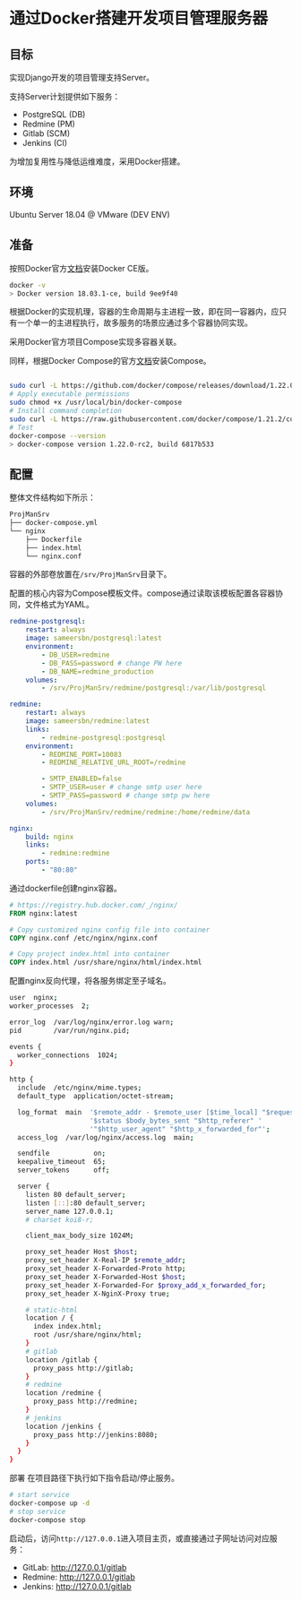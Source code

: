 # 通过Docker搭建开发项目管理服务器

## 目标

实现Django开发的项目管理支持Server。

支持Server计划提供如下服务：

- PostgreSQL (DB)
- Redmine (PM)
- Gitlab (SCM)
- Jenkins (CI)

为增加复用性与降低运维难度，采用Docker搭建。

## 环境

Ubuntu Server 18.04 @ VMware (DEV ENV)

## 准备

按照Docker官方[文档](https://docs.docker.com/install/linux/docker-ce/ubuntu/)安装Docker CE版。

```bash
docker -v
> Docker version 18.03.1-ce, build 9ee9f40
```

根据Docker的实现机理，容器的生命周期与主进程一致，即在同一容器内，应只有一个单一的主进程执行，故多服务的场景应通过多个容器协同实现。

采用Docker官方项目Compose实现多容器关联。

同样，根据Docker Compose的官方[文档](https://docs.docker.com/compose/install/)安装Compose。

```bash

sudo curl -L https://github.com/docker/compose/releases/download/1.22.0-rc2/docker-compose-`uname -s`-`uname -m` -o /usr/local/bin/docker-compose
# Apply executable permissions
sudo chmod +x /usr/local/bin/docker-compose
# Install command completion
sudo curl -L https://raw.githubusercontent.com/docker/compose/1.21.2/contrib/completion/bash/docker-compose -o /etc/bash_completion.d/docker-compose
# Test
docker-compose --version
> docker-compose version 1.22.0-rc2, build 6817b533
```

## 配置

整体文件结构如下所示：

```bash
ProjManSrv
├── docker-compose.yml
└── nginx
    ├── Dockerfile
    ├── index.html
    └── nginx.conf
```

容器的外部卷放置在`/srv/ProjManSrv`目录下。

配置的核心内容为Compose模板文件。compose通过读取该模板配置各容器协同，文件格式为YAML。

```yaml
redmine-postgresql:
    restart: always
    image: sameersbn/postgresql:latest
    environment:
        - DB_USER=redmine
        - DB_PASS=password # change PW here
        - DB_NAME=redmine_production
    volumes:
        - /srv/ProjManSrv/redmine/postgresql:/var/lib/postgresql

redmine:
    restart: always
    image: sameersbn/redmine:latest
    links:
        - redmine-postgresql:postgresql
    environment:
        - REDMINE_PORT=10083
        - REDMINE_RELATIVE_URL_ROOT=/redmine

        - SMTP_ENABLED=false
        - SMTP_USER=user # change smtp user here
        - SMTP_PASS=password # change smtp pw here
    volumes:
        - /srv/ProjManSrv/redmine/redmine:/home/redmine/data

nginx:
    build: nginx
    links:
        - redmine:redmine
    ports:
        - "80:80"
```

通过dockerfile创建nginx容器。

```dockerfile
# https://registry.hub.docker.com/_/nginx/
FROM nginx:latest

# Copy customized nginx config file into container
COPY nginx.conf /etc/nginx/nginx.conf

# Copy project index.html into container
COPY index.html /usr/share/nginx/html/index.html
```

配置nginx反向代理，将各服务绑定至子域名。

```bash
user  nginx;
worker_processes  2;

error_log  /var/log/nginx/error.log warn;
pid        /var/run/nginx.pid;

events {
  worker_connections  1024;
}

http {
  include  /etc/nginx/mime.types;
  default_type  application/octet-stream;

  log_format  main  '$remote_addr - $remote_user [$time_local] "$request" '
                    '$status $body_bytes_sent "$http_referer" '
                    '"$http_user_agent" "$http_x_forwarded_for"';
  access_log  /var/log/nginx/access.log  main;

  sendfile           on;
  keepalive_timeout  65;
  server_tokens      off;

  server {
    listen 80 default_server;
    listen [::]:80 default_server;
    server_name 127.0.0.1;
    # charset koi8-r;

    client_max_body_size 1024M;

    proxy_set_header Host $host;
    proxy_set_header X-Real-IP $remote_addr;
    proxy_set_header X-Forwarded-Proto http;
    proxy_set_header X-Forwarded-Host $host;
    proxy_set_header X-Forwarded-For $proxy_add_x_forwarded_for;
    proxy_set_header X-NginX-Proxy true;

    # static-html
    location / {
      index index.html;
      root /usr/share/nginx/html;
    }
    # gitlab
    location /gitlab {
      proxy_pass http://gitlab;
    }
    # redmine
    location /redmine {
      proxy_pass http://redmine;
    }
    # jenkins
    location /jenkins {
      proxy_pass http://jenkins:8080;
    }
  }
}
```

部署
在项目路径下执行如下指令启动/停止服务。

```bash
# start service
docker-compose up -d
# stop service
docker-compose stop

```

启动后，访问`http://127.0.0.1`进入项目主页，或直接通过子网址访问对应服务：

- GitLab: http://127.0.0.1/gitlab
- Redmine: http://127.0.0.1/gitlab
- Jenkins: http://127.0.0.1/gitlab
